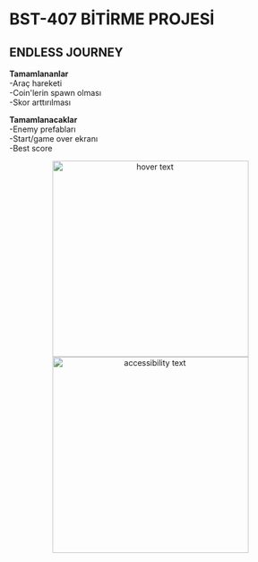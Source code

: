 # BST-407 BİTİRME PROJESİ
<h2> ENDLESS JOURNEY </h2>

<b>Tamamlananlar</b> <br> 
    -Araç hareketi <br>
    -Coin'lerin spawn olması <br>
    -Skor arttırılması <br>
 
<b>Tamamlanacaklar</b> <br> 
    -Enemy prefabları <br>
    -Start/game over ekranı <br>
    -Best score  <br>
    
 
 <p align="center">
  <img src="https://www.hizliresim.com/kihqfzp" width="350" title="hover text">
  <img src="https://www.hizliresim.com/kihqfzp" width="350" alt="accessibility text">
</p>
 
